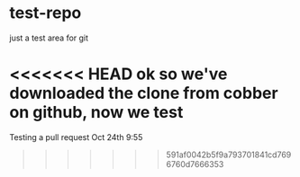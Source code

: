 # test-repo
just a test area for git

<<<<<<< HEAD
ok so we've downloaded the clone from cobber on github, now we test
=======
Testing a pull request Oct 24th 9:55
>>>>>>> 591af0042b5f9a793701841cd7696760d7666353
